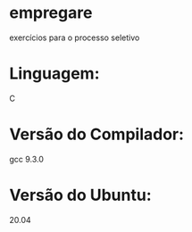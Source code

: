# empregare
exercícios para o processo seletivo

# Linguagem: 
C

# Versão do Compilador: 
gcc 9.3.0

# Versão do Ubuntu: 
20.04

